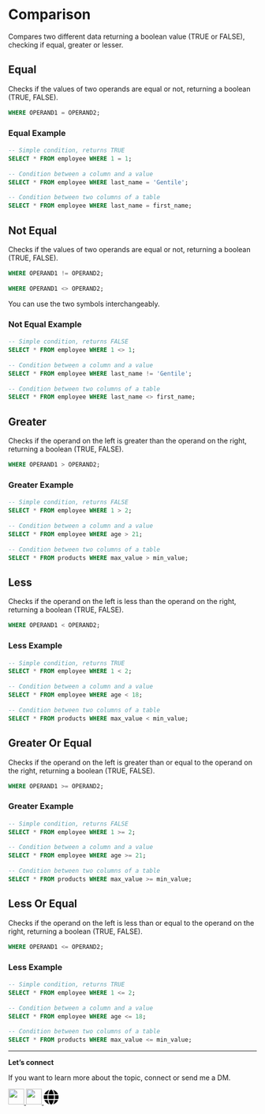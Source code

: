 ﻿# Comparison

Compares two different data returning a boolean value (TRUE or FALSE), checking if equal, greater or lesser.


## Equal

Checks if the values of two operands are equal or not, returning a boolean (TRUE, FALSE).


```sql
WHERE OPERAND1 = OPERAND2;
```

### Equal Example

```sql
-- Simple condition, returns TRUE
SELECT * FROM employee WHERE 1 = 1;
```

```sql
-- Condition between a column and a value
SELECT * FROM employee WHERE last_name = 'Gentile';
```

```sql
-- Condition between two columns of a table
SELECT * FROM employee WHERE last_name = first_name;
```


## Not Equal

Checks if the values of two operands are equal or not, returning a boolean (TRUE, FALSE).

```sql
WHERE OPERAND1 != OPERAND2;
```

```sql
WHERE OPERAND1 <> OPERAND2;
```

You can use the two symbols interchangeably.

### Not Equal Example

```sql
-- Simple condition, returns FALSE
SELECT * FROM employee WHERE 1 <> 1;
```

```sql
-- Condition between a column and a value
SELECT * FROM employee WHERE last_name != 'Gentile';
```

```sql
-- Condition between two columns of a table
SELECT * FROM employee WHERE last_name <> first_name;
```


## Greater

Checks if the operand on the left is greater than the operand on the right, returning a boolean (TRUE, FALSE).

```sql
WHERE OPERAND1 > OPERAND2;
```

### Greater Example

```sql
-- Simple condition, returns FALSE
SELECT * FROM employee WHERE 1 > 2;
```

```sql
-- Condition between a column and a value
SELECT * FROM employee WHERE age > 21;
```

```sql
-- Condition between two columns of a table
SELECT * FROM products WHERE max_value > min_value;
```


## Less

Checks if the operand on the left is less than the operand on the right, returning a boolean (TRUE, FALSE).

```sql
WHERE OPERAND1 < OPERAND2;
```

### Less Example

```sql
-- Simple condition, returns TRUE
SELECT * FROM employee WHERE 1 < 2;
```

```sql
-- Condition between a column and a value
SELECT * FROM employee WHERE age < 18;
```

```sql
-- Condition between two columns of a table
SELECT * FROM products WHERE max_value < min_value;
```


## Greater Or Equal

Checks if the operand on the left is greater than or equal to the operand on the right, returning a boolean (TRUE, FALSE).

```sql
WHERE OPERAND1 >= OPERAND2;
```

### Greater Example

```sql
-- Simple condition, returns FALSE
SELECT * FROM employee WHERE 1 >= 2;
```

```sql
-- Condition between a column and a value
SELECT * FROM employee WHERE age >= 21;
```

```sql
-- Condition between two columns of a table
SELECT * FROM products WHERE max_value >= min_value;
```


## Less Or Equal

Checks if the operand on the left is less than or equal to the operand on the right, returning a boolean (TRUE, FALSE).

```sql
WHERE OPERAND1 <= OPERAND2;
```

### Less Example

```sql
-- Simple condition, returns TRUE
SELECT * FROM employee WHERE 1 <= 2;
```

```sql
-- Condition between a column and a value
SELECT * FROM employee WHERE age <= 18;
```

```sql
-- Condition between two columns of a table
SELECT * FROM products WHERE max_value <= min_value;
```


<hr>

**Let’s connect**

If you want to learn more about the topic, connect or send me a DM.

<p align="left">
	<a href="https://www.github.com/manugentile" target="_blank" rel="noreferrer">
		<picture>
			<source media="(prefers-color-scheme: dark)" srcset="https://raw.githubusercontent.com/danielcranney/readme-generator/main/public/icons/socials/github-dark.svg" />
			<source media="(prefers-color-scheme: light)" srcset="https://raw.githubusercontent.com/danielcranney/readme-generator/main/public/icons/socials/github.svg" />
			<img src="https://raw.githubusercontent.com/danielcranney/readme-generator/main/public/icons/socials/github.svg" width="32" height="32" />
		</picture>
	</a>
	<a href="https://www.linkedin.com/in/manuel-gentile" target="_blank" rel="noreferrer">
		<picture>
			<source media="(prefers-color-scheme: dark)" srcset="https://raw.githubusercontent.com/danielcranney/readme-generator/main/public/icons/socials/linkedin-dark.svg" />
			<source media="(prefers-color-scheme: light)" srcset="https://raw.githubusercontent.com/danielcranney/readme-generator/main/public/icons/socials/linkedin.svg" />
			<img src="https://raw.githubusercontent.com/danielcranney/readme-generator/main/public/icons/socials/linkedin.svg" width="32" height="32" />
		</picture>
	</a>
    <a href="https://manugentile.github.io/" target="blank">
        <img src="https://raw.githubusercontent.com/manugentile/manugentile/main/assets/globe-solid.svg" alt="Website" width="30px" />
    </a>

</p>
